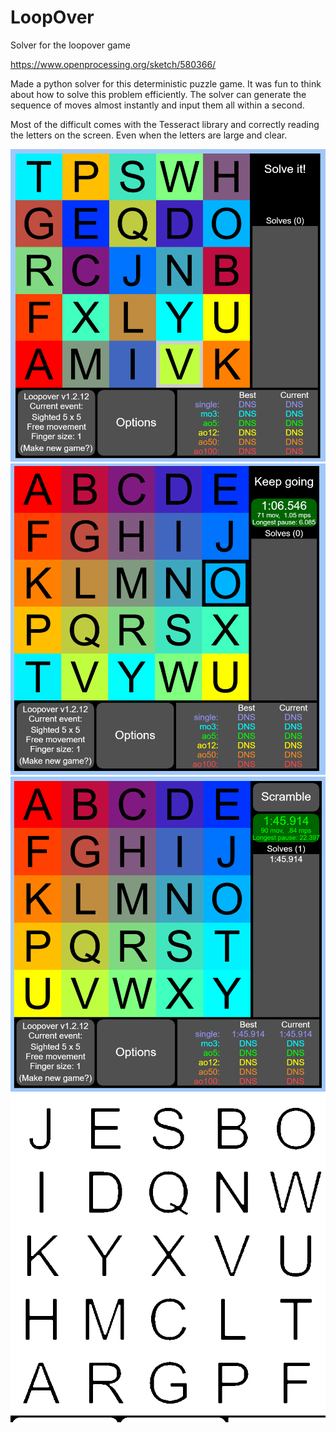 # LoopOver
Solver for the loopover game

https://www.openprocessing.org/sketch/580366/

Made a python solver for this deterministic puzzle game.
It was fun to think about how to solve this problem 
efficiently. The solver can generate the sequence of moves
almost instantly and input them all within a second.

Most of the difficult comes with the Tesseract library
and correctly reading the letters on the screen.
Even when the letters are large and clear.

![1](/example1.PNG)
![2](/example2.PNG)
![3](/example3.PNG)
![4](/result_bw.png)
